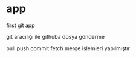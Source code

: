 # app
first git app


git aracılığı ile githuba dosya gönderme

pull
push
commit
fetch
merge
işlemleri yapılmıştır

